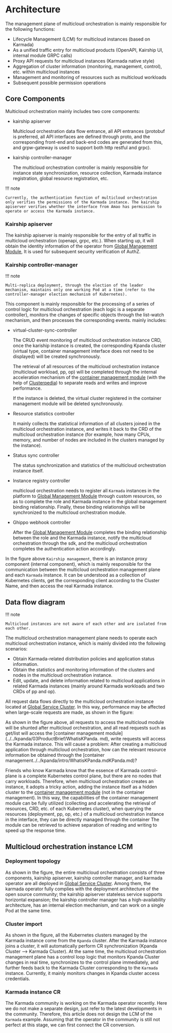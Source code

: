 # Architecture

The management plane of multicloud orchestration is mainly responsible for the following functions:

- Lifecycle Management (LCM) for multicloud instances (based on Karmada)
- As a unified traffic entry for multicloud products (OpenAPI, Kairship UI, internal module GRPC calls)
- Proxy API requests for multicloud instances (Karmada native style)
- Aggregation of cluster information (monitoring, management, control), etc. within multicloud instances
- Management and monitoring of resources such as multicloud workloads
- Subsequent possible permission operations

## Core Components

Multicloud orchestration mainly includes two core components:

- kairship apiserver

    Multicloud orchestration data flow entrance, all API entrances (protobuf is preferred, all API interfaces are defined through proto, and the corresponding front-end and back-end codes are generated from this, and grpw-gateway is used to support both http restful and grpc).

- kairship controller-manager

    The multicloud orchestration controller is mainly responsible for instance state synchronization, resource collection, Karmada instance registration, global resource registration, etc.

!!! note

    Currently, the authentication function of multicloud orchestration only verifies the permissions of the Karmada instance. The kairship apiserver verifies whether the interface from Amao has permission to operate or access the Karmada instance.

### Kairship apiserver

The kairship apiserver is mainly responsible for the entry of all traffic in multicloud orchestration (openapi, grpc, etc.). When starting up, it will obtain the identity information of the operator from [Global Management Module](../../ghippo/intro/what.md), It is used for subsequent security verification of AuthZ.

### Kairship controller-manager

!!! note

    Multi-replica deployment, through the election of the leader mechanism, maintains only one working Pod at a time (refer to the controller-manager election mechanism of Kubernetes).

This component is mainly responsible for the processing of a series of control logic for multicloud orchestration (each logic is a separate controller), monitors the changes of specific objects through the list-watch mechanism, and then processes the corresponding events. mainly includes:

- virtual-cluster-sync-controller

    The CRUD event monitoring of multicloud orchestration instance CRD, once the kariship instance is created, the corresponding Kpanda cluster (virtual type, container management interface does not need to be displayed) will be created synchronously.

    The retrieval of all resources of the multicloud orchestration instance (multicloud workload, pp, op) will be completed through the internal acceleration mechanism of the [container management module](../../kpanda/intro/WhatisKPanda.md) (with the help of [Clusterpedia](../../community/clusterpedia.md)) to separate reads and writes and improve performance.

    If the instance is deleted, the virtual cluster registered in the container management module will be deleted synchronously.

- Resource statistics controller

    It mainly collects the statistical information of all clusters joined in the multicloud orchestration instance, and writes it back to the CRD of the multicloud orchestration instance (for example, how many CPUs, memory, and number of nodes are included in the clusters managed by the instance).

- Status sync controller

    The status synchronization and statistics of the multicloud orchestration instance itself.

- Instance registry controller

    multicloud orchestration needs to register all `Karmada` instances in the platform to [Global Management Module](../../ghippo/intro/what.md) through custom resources, so as to complete the role and Karmada instance in the global management binding relationship.
    Finally, these binding relationships will be synchronized to the multicloud orchestration module.

- Ghippo webhook controller

    After the [Global Management Module](../../ghippo/intro/what.md) completes the binding relationship between the role and the Karmada instance, notify the multicloud orchestration through the sdk, and the multicloud orchestration completes the authentication action accordingly.

In the figure above `Kairship management`, there is an instance proxy component (internal component), which is mainly responsible for the communication between the multicloud orchestration management plane and each `Karmada` instance.
It can be understood as a collection of Kubernetes clients, get the corresponding client according to the Cluster Name, and then access the real Karmada instance.

## Data flow diagram

!!! note

    Multicloud instances are not aware of each other and are isolated from each other.

The multicloud orchestration management plane needs to operate each multicloud orchestration instance, which is mainly divided into the following scenarios:

- Obtain Karmada-related distribution policies and application status information.
- Obtain the statistics and monitoring information of the clusters and nodes in the multicloud orchestration instance.
- Edit, update, and delete information related to multicloud applications in related Karmada instances (mainly around Karmada workloads and two CRDs of pp and op).

All request data flows directly to the multicloud orchestration instance located at [Global Service Cluster](../../kpanda/07UserGuide/Clusters/ClusterRole.md). In this way, performance may be affected when large-scale requests are made, as shown in the figure:



As shown in the figure above, all requests to access the multicloud module will be shunted after multicloud orchestration, and all read requests such as get/list will access the [container management module](../../kpanda/03ProductBrief/WhatisKPanda. md), write requests will access the Karmada instance. This will cause a problem: After creating a multicloud application through multicloud orchestration, how can the relevant resource information be obtained through the [container management../../kpanda/intro/WhatisKPanda.mdKPanda.md)?

Friends who know Karmada know that the essence of Karmada control-plane is a complete Kubernetes control plane, but there are no nodes that carry workloads.
Therefore, when multicloud orchestration creates an instance, it adopts a tricky action, adding the instance itself as a hidden cluster to the [container management module](../../kpanda/intro/WhatisKPanda.md) (not in the container management).
In this way, the capabilities of the container management module can be fully utilized (collecting and accelerating the retrieval of resources, CRD, etc. of each Kubernetes cluster), when querying the resources (deployment, pp, op, etc.) of a multicloud orchestration instance in the interface, they can be directly managed through the container The module can be retrieved to achieve separation of reading and writing to speed up the response time.

## Multicloud orchestration instance LCM

### Deployment topology



As shown in the figure, the entire multicloud orchestration consists of three components, kairship apiserver, kairship controller manager, and karmada operator are all deployed in [Global Service Cluster](../../kpanda/07UserGuide/Clusters/ClusterRole.md).
Among them, the karmada operator fully complies with the deployment architecture of the open source community; the kairship apiserver stateless service supports horizontal expansion; the kairship controller manager has a high-availability architecture, has an internal election mechanism, and can work on a single Pod at the same time.

### Cluster import



As shown in the figure, all the Kubernetes clusters managed by the Karmada instance come from the `Kpanda` cluster. After the Karmada instance joins a cluster, it will automatically perform CR synchronization (Kpanda Cluster --> Karmada Cluster).
At the same time, the multicloud orchestration management plane has a control loop logic that monitors Kpanda Cluster changes in real time, synchronizes to the control plane immediately, and further feeds back to the Karmada Cluster corresponding to the `Karmada` instance. Currently, it mainly monitors changes in Kpanda cluster access credentials.

### Karmada instance CR

The Karmada community is working on the Karmada operator recently. Here we do not make a separate design, just refer to the latest developments in the community.
Therefore, this article does not design the LCM of the `Karmada` example. Assuming that the operator in the community is still not perfect at this stage, we can first connect the CR conversion.
